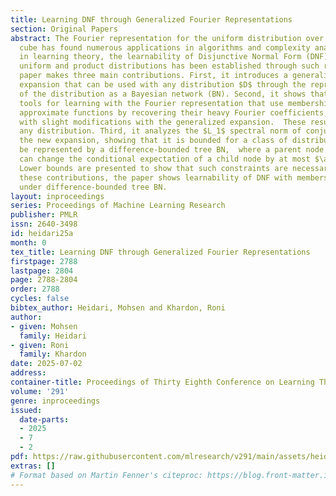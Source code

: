 ```yaml
---
title: Learning DNF through Generalized Fourier Representations
section: Original Papers
abstract: The Fourier representation for the uniform distribution over the Boolean
  cube has found numerous applications in algorithms and complexity analysis. Notably,
  in learning theory, the learnability of Disjunctive Normal Form (DNF) under the
  uniform and product distributions has been established through such representations.  This
  paper makes three main contributions. First, it introduces a generalized Fourier
  expansion that can be used with any distribution $D$ through the representation
  of the distribution as a Bayesian network (BN). Second, it shows that the main algorithmic
  tools for learning with the Fourier representation that use membership queries to
  approximate functions by recovering their heavy Fourier coefficients, can be used
  with slight modifications with the generalized expansion.  These results hold for
  any distribution. Third, it analyzes the $L_1$ spectral norm of conjunctions under
  the new expansion, showing that it is bounded for a class of distributions which  can
  be represented by a difference-bounded tree BN,  where a parent node in the BN representation
  can change the conditional expectation of a child node by at most $\alpha<0.5$.
  Lower bounds are presented to show that such constraints are necessary.  Combining
  these contributions, the paper shows learnability of DNF with membership queries
  under difference-bounded tree BN.
layout: inproceedings
series: Proceedings of Machine Learning Research
publisher: PMLR
issn: 2640-3498
id: heidari25a
month: 0
tex_title: Learning DNF through Generalized Fourier Representations
firstpage: 2788
lastpage: 2804
page: 2788-2804
order: 2788
cycles: false
bibtex_author: Heidari, Mohsen and Khardon, Roni
author:
- given: Mohsen
  family: Heidari
- given: Roni
  family: Khardon
date: 2025-07-02
address:
container-title: Proceedings of Thirty Eighth Conference on Learning Theory
volume: '291'
genre: inproceedings
issued:
  date-parts:
  - 2025
  - 7
  - 2
pdf: https://raw.githubusercontent.com/mlresearch/v291/main/assets/heidari25a/heidari25a.pdf
extras: []
# Format based on Martin Fenner's citeproc: https://blog.front-matter.io/posts/citeproc-yaml-for-bibliographies/
---
```

